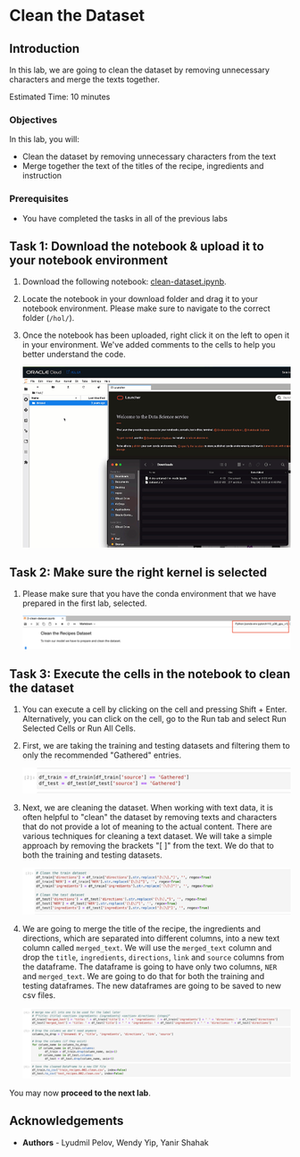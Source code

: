 # Clean the Dataset

## Introduction

In this lab, we are going to clean the dataset by removing unnecessary characters and merge the texts together.

Estimated Time: 10 minutes

### Objectives

In this lab, you will:

* Clean the dataset by removing unnecessary characters from the text
* Merge together the text of the titles of the recipe, ingredients and instruction

### Prerequisites

* You have completed the tasks in all of the previous labs

## Task 1: Download the notebook & upload it to your notebook environment

1. Download the following notebook: [clean-dataset.ipynb](files/clean-dataset.ipynb).
1. Locate the notebook in your download folder and drag it to your notebook environment. Please make sure to navigate to the correct folder (`/hol/`).
1. Once the notebook has been uploaded, right click it on the left to open it in your environment. We've added comments to the cells to help you better understand the code.

   ![Drag and drop notebook](../8-try-untuned/images/drag-drop-notebook.gif)

## Task 2: Make sure the right kernel is selected

1. Please make sure that you have the conda environment that we have prepared in the first lab, selected.

   ![Select Kernel](images/select-kernel.png)

## Task 3: Execute the cells in the notebook to clean the dataset

1. You can execute a cell by clicking on the cell and pressing Shift + Enter.  Alternatively, you can click on the cell, go to the Run tab and select Run Selected Cells or Run All Cells.

1. First, we are taking the training and testing datasets and filtering them to only the recommended "Gathered" entries.

   ![Filter Entries](images/filter-entries.png)

1. Next, we are cleaning the dataset.  When working with text data, it is often helpful to "clean" the dataset by removing texts and characters that do not provide a lot of meaning to the actual content.  There are various techniques for cleaning a text dataset.  We will take a simple approach by removing the brackets "[ ]" from the text.  We do that to both the training and testing datasets.

   ![Clean Dataset](images/clean-dataset.png)

1. We are going to merge the title of the recipe, the ingredients and directions, which are separated into different columns, into a new text column called `merged_text`. We will use the `merged_text` column and drop the `title`, `ingredients`, `directions`, `link` and `source` columns from the dataframe. The dataframe is going to have only two columns, `NER` and `merged_text`. We are going to do that for both the training and testing dataframes. The new dataframes are going to be saved to new csv files.

   ![Merge Text](images/merge-text.png)

You may now **proceed to the next lab**.

## **Acknowledgements**

* **Authors** - Lyudmil Pelov, Wendy Yip, Yanir Shahak
